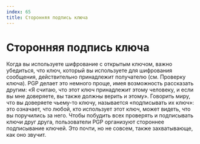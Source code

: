 ```yaml
---
index: 65
title: Сторонняя подпись ключа
---
```

# Сторонняя подпись ключа

Когда вы используете шифрование с открытым ключом, важно убедиться, что ключ, который вы используете для шифрования сообщения, действительно принадлежит получателю (см. Проверку ключа). PGP делает это немного проще, имея возможность рассказать другим: «Я считаю, что этот ключ принадлежит этому человеку, и если вы мне доверяете, вы также должны верить и этому». Говорить миру, что вы доверяете чьему-то ключу, называется «подписывать их ключ»: это означает, что любой, кто использует этот ключ, может видеть, что вы поручились за него. Чтобы побудить всех проверять и подписывать ключи друг друга, пользователи PGP организуют стороннее подписывание ключей. Это почти, но не совсем, также захватывающе, как оно звучит.
